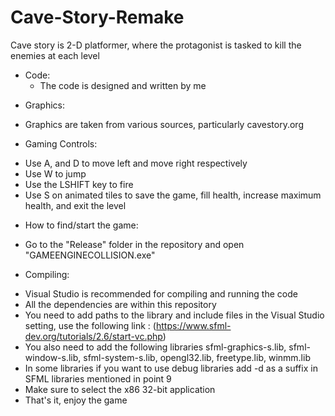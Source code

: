 # Cave-Story-Remake
Cave story is 2-D platformer, where the protagonist is tasked to kill the enemies at each level

- Code:
  - The code is designed and written by me

* Graphics:
- Graphics are taken from various sources, particularly cavestory.org

* Gaming Controls:
- Use A, and D to move left and move right respectively
- Use W to jump
- Use the LSHIFT key to fire
- Use S on animated tiles to save the game, fill health, increase maximum health, and exit the level

* How to find/start the game:
- Go to the "Release" folder in the repository and open "GAMEENGINECOLLISION.exe" 

* Compiling:
- Visual Studio is recommended for compiling and running the code
- All the dependencies are within this repository 
- You need to add paths to the library and include files in the Visual Studio setting, use the following link : (https://www.sfml-dev.org/tutorials/2.6/start-vc.php)
- You also need to add the following libraries sfml-graphics-s.lib, sfml-window-s.lib, sfml-system-s.lib, opengl32.lib, freetype.lib, winmm.lib
- In some libraries if you want to use debug libraries add -d as a suffix in SFML libraries mentioned in point 9
- Make sure to select the x86 32-bit application
- That's it, enjoy the game
